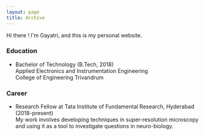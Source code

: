 ```yaml
---
layout: page
title: Archive
---
```


<!-- <p class="message">
  Hey there! This page is included as an example. Feel free to customize it for your own use upon downloading. Carry on!
</p> -->

Hi there ! I'm Gayatri, and this is my personal website.

### Education

* Bachelor of Technology (B.Tech, 2018)  
  Applied Electronics and Instrumentation Engineering  
  College of Engineering Trivandrum

### Career

* Research Fellow at Tata Institute of Fundamental Research, Hyderabad (2018-present)  
  My work involves developing techniques in super-resolution microscopy and using it as a tool to investigate questions in neuro-biology.
